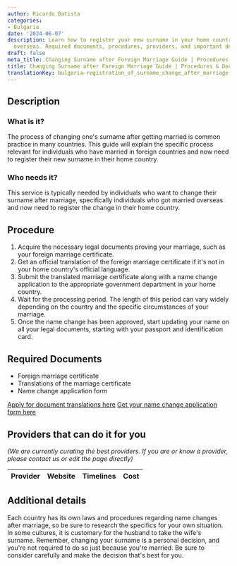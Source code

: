 ```yaml
---
author: Ricardo Batista
categories:
- Bulgaria
date: '2024-06-07'
description: Learn how to register your new surname in your home country after marrying
  overseas. Required documents, procedures, providers, and important details included.
draft: false
meta_title: Changing Surname after Foreign Marriage Guide | Procedures & Documents
title: Changing Surname after Foreign Marriage Guide | Procedures & Documents
translationKey: bulgaria-registration_of_surname_change_after_marriage
---
```



## Description
### What is it?
The process of changing one's surname after getting married is common practice in many countries. This guide will explain the specific process relevant for individuals who have married in foreign countries and now need to register their new surname in their home country.

### Who needs it?
This service is typically needed by individuals who want to change their surname after marriage, specifically individuals who got married overseas and now need to register the change in their home country. 

## Procedure
1. Acquire the necessary legal documents proving your marriage, such as your foreign marriage certificate.
2. Get an official translation of the foreign marriage certificate if it's not in your home country's official language.
3. Submit the translated marriage certificate along with a name change application to the appropriate government department in your home country.
4. Wait for the processing period. The length of this period can vary widely depending on the country and the specific circumstances of your marriage.
5. Once the name change has been approved, start updating your name on all your legal documents, starting with your passport and identification card.

## Required Documents
- Foreign marriage certificate
- Translations of the marriage certificate
- Name change application form

[Apply for document translations here](https://www.trustlations.com/)
[Get your name change application form here](https://www.namechangeapplication.com/)

## Providers that can do it for you

_(We are currently curating the best providers. If you are or know a provider, please contact us or edit the page directly)_

| Provider        |     Website     |     Timelines    |       Cost      |
| --------------- | --------------- |  :-------------: | :-------------: |

## Additional details
Each country has its own laws and procedures regarding name changes after marriage, so be sure to research the specifics for your own situation. 
In some cultures, it is customary for the husband to take the wife's surname. 
Remember, changing your surname is a personal decision, and you're not required to do so just because you're married. Be sure to consider carefully and make the decision that's best for you.